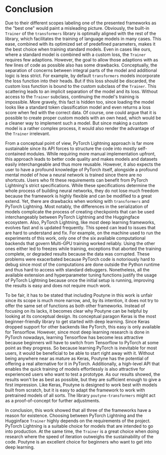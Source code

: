 # Conclusion

Due to their different scopes labeling one of the presented frameworks as the "best one" would paint a misleading picture.
Obviously, the built-in `Trainer` of the `transformers` library is optimally aligned with the rest of the library, which facilitates the training of language models in many cases.
This ease, combined with its optimized set of predefined parameters, makes it the best choice when training standard models.
Even in cases like ours, where a standard model is combined with a custom loss, the `Trainer` requires few adaptions.
However, the goal to allow those adaptions with as few lines of code as possible also has some drawbacks. Conceptually, the separation of concerns between integral parts of the model and additional logic is less strict.
For example, by default `transformers` models incorporate the loss function into their heads. But if this loss should be discarded, the custom loss function is bound to the custom subclass of the `Trainer`. This scattering leads to an implicit separation of the model and its loss.
Without access to the `Trainer` subclass, continuing the model's training is impossible. More gravely, this fact is hidden too, since loading the model looks like a standard token classification model and even returns a loss score when fed with the correct data.
Of course, one could argue that it is possible to create proper custom models with an own head, which would be a cleaner way to implement such a model. But since making a custom model is a rather complex process, it would also render the advantage of the `Trainer` irrelevant.

From a conceptual point of view, PyTorch Lightning approach is far more sustainable since its API forces to structure the code into mostly self-contained modules.
While requiring more manual implementation upfront, this approach leads to better code quality and makes models and datasets easily interchangeable and thus more reusable.
However, it also expects the user to have a profound knowledge of PyTorch itself, alongside a profound mental model of how a neural network is trained since there are no shortcuts.
Users who fit these requirements can benefit from PyTorch Lightning's strict specifications.
While these specifications determine the whole process of building neural networks, they do not lose much freedom because the framework is highly flexible and can be modified to a great extend.
Yet, there are drawbacks when working with `transformers` and PyTorch Lightning.
Most notably, the differences in the serialization of models complicate the process of creating checkpoints that can be used interchangeably between PyTorch Lightning and the Huggingface ecosystem.
Also, PyTorch Lightning, like most deep learning frameworks, evolves fast and is updated frequently.
This speed can lead to issues that are hard to understand and fix.
For example, on the machine used to run the experiments of this work, only one of the six available computational backends that govern Multi-GPU training worked reliably.
Using the other ones either led to freezes while training, exceptions that aborted the training complete, or degraded results because the data was corrupted.
These problems were exacerbated because PyTorch code is notoriously hard to debug since most of the computations are done outside the Python runtime and thus hard to access with standard debuggers.
Nonetheless, all the available extension and hyperparameter tuning functions justify the usage of PyTorch Lightning because once the initial setup is running, improving the results is easy and does not require much work.

To be fair, it has to be stated that including Poutyne in this work is unfair since its scope is much more narrow, and, by its intention, it does not try to offer the same set of functions as both other frameworks.
Instead of focusing on its lacks, it becomes clear why Poutyne can be helpful by looking at its conceptual design.
Its conceptual paragon Keras is the most beginner-friendly library to get started with deep learning.
Since Keras dropped support for other backends like PyTorch, this easy is only available for Tensorflow.
However, since most deep learning research is done in PyTorch nowadays, learning Tensorflow has become less attractive because beginners will have to switch from Tensorflow to PyTorch at some point as they progress.
So because learning PyTorch is inevitable for most users, it would be beneficial to be able to start right away with it.
Without being anywhere near as mature as Keras, Poutyne has the potential of offering a real alternative for it in PyTorch.
Additionally, a high-level API that enables the quick training of models effortlessly is also attractive for experienced users who want to test a prototype.
As our results showed, the results won't be as best as possible, but they are sufficient enough to give a first impression.
Like Keras, Poutyne is designed to work best with models built from scratch, but it is easy to adapt the framework to work with pretrained models of all sorts.
The library `poutyne-transformers` might act as a proof-of-concept for further adjustments.

In conclusion, this work showed that all three of the frameworks have a reason for existence. Choosing between PyTorch Lightning and the Hugginface `Trainer` highly depends on the requirements of the project. PyTorch Lightning is a suitable choice for models that are intended to go into production. At the same time, the `Trainer` is a great choice when doing research where the speed of iteration outweighs the sustainability of the code.
Poutyne is an excellent choice for beginners who want to get into deep learning.